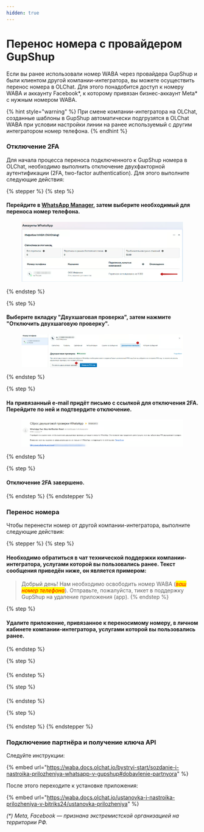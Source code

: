 ```yaml
---
hidden: true
---
```


# Перенос номера с провайдером GupShup

Если вы ранее использовали номер WABA через провайдера GupShup и были клиентом другой компании-интегратора, вы можете осуществить перенос номера в OLChat. Для этого понадобится доступ к номеру WABA и аккаунту Facebook\*, к которому привязан бизнес-аккаунт Meta\* с нужным номером WABA.

{% hint style="warning" %}
При смене компании-интегратора на OLChat, созданные шаблоны в GupShup автоматически подгрузятся в OLChat WABA при условии настройки линии на ранее используемый с другим интегратором номер телефона.
{% endhint %}

### Отключение 2FA

Для начала процесса переноса подключенного к GupShup номера в OLChat, необходимо выполнить отключение двухфакторной аутентификации (2FA, two-factor authentication). Для этого выполните следующие действия:

{% stepper %}
{% step %}
#### Перейдите в [WhatsApp Manager](https://business.facebook.com/latest/whatsapp_manager/overview/), затем выберите необходимый для переноса номер телефона.

<figure><img src="../.gitbook/assets/Скриншот 29.07.25_10.08.49.png" alt=""><figcaption></figcaption></figure>
{% endstep %}

{% step %}
#### Выберите вкладку "Двухшаговая проверка", затем нажмите "Отключить двухшаговую проверку".

<figure><img src="../.gitbook/assets/Скриншот 29.07.25_10.09.43.png" alt=""><figcaption></figcaption></figure>
{% endstep %}

{% step %}
#### На привязанный e-mail придёт письмо с ссылкой для отключения 2FA. Перейдите по ней и подтвердите отключение.

<figure><img src="../.gitbook/assets/Скриншот 29.07.25_10.11.14.png" alt=""><figcaption></figcaption></figure>
{% endstep %}

{% step %}
#### Отключение 2FA завершено.
{% endstep %}
{% endstepper %}

### Перенос номера

Чтобы перенести номер от другой компании-интегратора, выполните следующие действия:

{% stepper %}
{% step %}
#### Необходимо обратиться в чат технической поддержки компании-интегратора, услугами которой вы пользовались ранее. Текст сообщения приведён ниже, он является примером:

>
> Добрый день! Нам необходимо освободить номер WABA (_<mark style="color:red;">ваш номер телефона</mark>_). Отправьте, пожалуйста, тикет в поддержку GupShup на удаление приложения (app).
{% endstep %}

{% step %}
#### Удалите приложение, привязанное к переносимому номеру, в личном кабинете компании-интегратора, услугами которой вы пользовались ранее.
{% endstep %}

{% step %}
####
{% endstep %}

{% step %}
####
{% endstep %}

{% step %}
####
{% endstep %}
{% endstepper %}

### Подключение партнёра и получение ключа API

Следуйте инструкции:

{% embed url="https://waba.docs.olchat.io/bystryi-start/sozdanie-i-nastroika-prilozheniya-whatsapp-v-gupshup#dobavlenie-partnyora" %}

После этого переходите к установке приложения:

{% embed url="https://waba.docs.olchat.io/ustanovka-i-nastroika-prilozheniya-v-bitriks24/ustanovka-prilozheniya" %}



_(\*) Meta, Facebook — признана экстремистской организацией на территории РФ._
